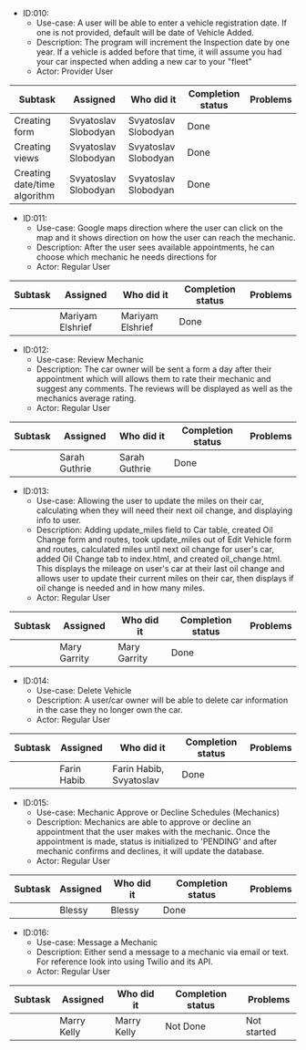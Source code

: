 * ID:010: 
	* Use-case: A user will be able to enter a vehicle registration date. If one is not provided, default will be date of Vehicle Added.
    * Description: The program will increment the Inspection date by one year. If a vehicle is added before that time, it will assume you had your car inspected when adding a new car to your "fleet"
    * Actor: Provider User
    
| Subtask     | Assigned    | Who did it         | Completion status |  Problems    | 
| ----------- | ----------- | ------------------ | ----------- | ----------- |
| Creating form |Svyatoslav Slobodyan|Svyatoslav Slobodyan|Done||
| Creating views |Svyatoslav Slobodyan|Svyatoslav Slobodyan|Done||
| Creating date/time algorithm |Svyatoslav Slobodyan|Svyatoslav Slobodyan|Done||

* ID:011: 
	* Use-case: Google maps direction where the user can click on the map and it shows direction on how the user can reach the mechanic.
    * Description: After the user sees available appointments, he can choose which mechanic he needs directions for
    * Actor: Regular User
    
| Subtask     | Assigned    | Who did it         | Completion status |  Problems    | 
| ----------- | ----------- | ------------------ | ----------- | ----------- |
|  |Mariyam Elshrief|Mariyam Elshrief|Done||

* ID:012: 
	* Use-case: Review Mechanic
    * Description: The car owner will be sent a form a day after their appointment which will allows them to rate their mechanic and suggest any comments. The reviews will be displayed as well as the mechanics average rating. 
    * Actor: Regular User
    
| Subtask     | Assigned    | Who did it         | Completion status |  Problems    | 
| ----------- | ----------- | ------------------ | ----------- | ----------- |
|  |Sarah Guthrie|Sarah Guthrie|Done||

* ID:013: 
	* Use-case: Allowing the user to update the miles on their car, calculating when they will need their next oil change, and displaying info to user.
    * Description: Adding update_miles field to Car table, created Oil Change form and routes, took update_miles out of Edit Vehicle form and routes, calculated miles until next oil change for user's car, added Oil Change tab to index.html, and created oil_change.html. This displays the mileage on user's car at their last oil change and allows user to update their current miles on their car, then displays if oil change is needed and in how many miles.
    * Actor: Regular User
    
| Subtask     | Assigned    | Who did it         | Completion status |  Problems    | 
| ----------- | ----------- | ------------------ | ----------- | ----------- |
|  |Mary Garrity|Mary Garrity|Done||

* ID:014: 
	* Use-case: Delete Vehicle
    * Description: A user/car owner will be able to delete car information in the case they no longer own the car.
    * Actor: Regular User
    
| Subtask     | Assigned    | Who did it         | Completion status |  Problems    | 
| ----------- | ----------- | ------------------ | ----------- | ----------- |
|  |Farin Habib|Farin Habib, Svyatoslav|Done||

* ID:015: 
	* Use-case: Mechanic Approve or Decline Schedules (Mechanics)
    * Description: Mechanics are able to approve or decline an appointment that the user makes with the mechanic. Once the appointment is made, status is initialized to 'PENDING' and after mechanic confirms and declines, it will update the database.
    * Actor: Regular User
    
| Subtask     | Assigned    | Who did it         | Completion status |  Problems    | 
| ----------- | ----------- | ------------------ | ----------- | ----------- |
|  |Blessy|Blessy|Done||

* ID:016: 
	* Use-case: Message a Mechanic
    * Description: Either send a message to a mechanic via email or text. For reference look into using Twilio and its API.
    * Actor: Regular User
    
| Subtask     | Assigned    | Who did it         | Completion status |  Problems    | 
| ----------- | ----------- | ------------------ | ----------- | ----------- |
|  |Marry Kelly|Marry Kelly|Not Done|Not started|






